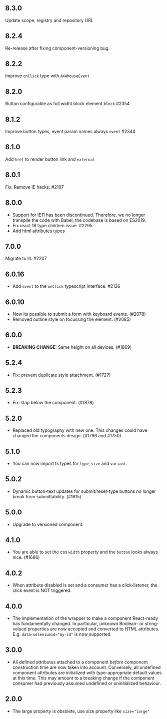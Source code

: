 ## 8.3.0

Update scope, registry and repository URL

## 8.2.4

Re-release after fixing component-versioning bug.

## 8.2.2

Improve `onClick` type with `AXAMouseEvent`

## 8.2.0

Button configurable as full widht block element `block` #2354

## 8.1.2

Improve button types, event param names always `event` #2344

## 8.1.0

Add `href` to render button link and `external`

## 8.0.1

Fix: Remove IE hacks. #2107

## 8.0.0

- Support for IE11 has been discontinued. Therefore, we no longer transpile the code with Babel, the codebase is based on ES2019.
- Fix react 18 type children issue. #2295
- Add html attributes types

## 7.0.0

Migrate to lit. #2207

## 6.0.16

- Add `event` to the `onClick` typescript interface. #2136

## 6.0.10

- Now its possible to submit a form with keyboard events. (#2078)
- Removed outline style on focussing the element. (#2085)

## 6.0.0

- **BREAKING CHANGE**: Same height on all devices. (#1869)

## 5.2.4

- Fix: prevent duplicate style attachment. (#1727)

## 5.2.3

- Fix: Gap below the component. (#1878)

## 5.2.0

- Replaced old typography with new one. This changes could have changed the components design. (#1796 and #1750)

## 5.1.0

- You can now import ts types for `type`, `size` and `variant`.

## 5.0.2

- Dynamic button-text updates for submit/reset-type buttons no longer break form submittability. (#1815)

## 5.0.0

- Upgrade to versioned component.

## 4.1.0

- You are able to set the css `width` property and the `button` looks always nice. (#1686)

## 4.0.2

- When attribute disabled is set and a consumer has a click-listener, the click event is NOT triggered.

## 4.0.0

- The implementation of the wrapper to make a component React-ready has
  fundamentally changed. In particular, unknown Boolean- or
  string-valued properties are now accepted and converted to HTML
  attributes. E.g. `data-seleniumid="my-id"` is now supported.

## 3.0.0

- All defined attributes attached to a component _before_ component
  construction time are now taken into account. Conversely, all undefined
  component attributes are initialized with type-appropriate default
  values at this time. This may amount to a breaking change if the
  component consumer had previously assumed undefined or uninitialized
  behaviour.

## 2.0.0

- The large property is obsolete, use size property like `size="large"`
